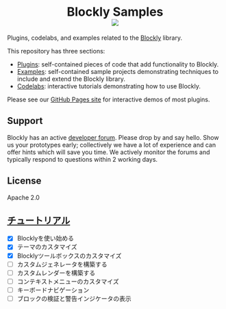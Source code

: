 <h1 align="center">
Blockly Samples <br /> <a href="https://github.com/google/blockly"><img src="https://tinyurl.com/built-on-blockly" /> </a>
</h1>

Plugins, codelabs, and examples related to the [Blockly](https://github.com/google/blockly) library.

This repository has three sections:

- [Plugins](plugins/): self-contained pieces of code that add functionality to Blockly.
- [Examples](examples/): self-contained sample projects demonstrating techniques to include and extend the Blockly library.
- [Codelabs](codelabs/): interactive tutorials demonstrating how to use Blockly.

Please see our [GitHub Pages site](https://google.github.io/blockly-samples/index.html) for interactive demos of most plugins.

## Support

Blockly has an active [developer forum](https://groups.google.com/forum/#!forum/blockly). Please drop by and say hello. Show us your prototypes early; collectively we have a lot of experience and can offer hints which will save you time. We actively monitor the forums and typically respond to questions within 2 working days.

## License

Apache 2.0


## [チュートリアル](https://blocklycodelabs.dev/)
 - [x] Blocklyを使い始める
 - [x] テーマのカスタマイズ
 - [x] Blocklyツールボックスのカスタマイズ
 - [ ] カスタムジェネレータを構築する
 - [ ] カスタムレンダーを構築する
 - [ ] コンテキストメニューのカスタマイズ
 - [ ] キーボードナビゲーション
 - [ ] ブロックの検証と警告インジケータの表示
